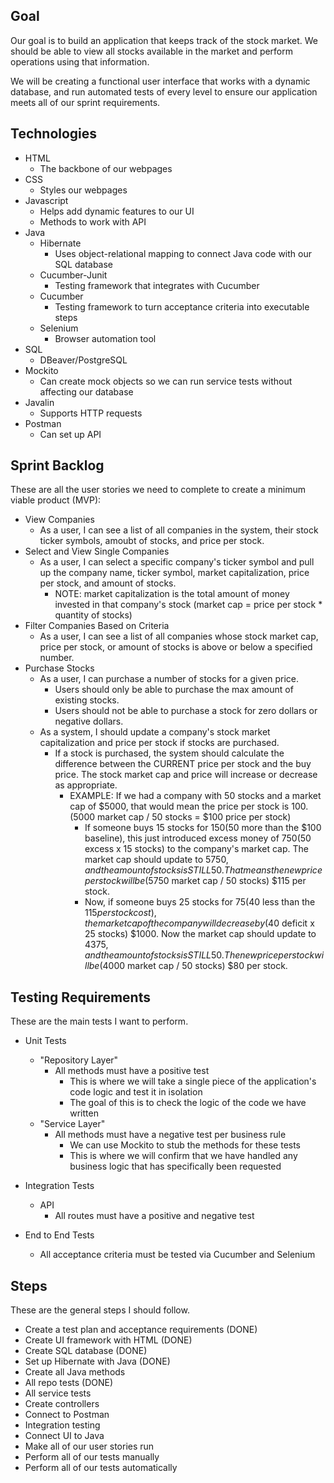 ## Goal
Our goal is to build an application that keeps track of the stock market. We should be able to view all stocks available in the market and perform operations using that information.

We will be creating a functional user interface that works with a dynamic database, and run automated tests of every level to ensure our application meets all of our sprint requirements.

## Technologies
- HTML
    - The backbone of our webpages
- CSS
    - Styles our webpages
- Javascript
    - Helps add dynamic features to our UI
    - Methods to work with API
- Java
    - Hibernate
        - Uses object-relational mapping to connect Java code with our SQL database
    - Cucumber-Junit
        - Testing framework that integrates with Cucumber
    - Cucumber
        - Testing framework to turn acceptance criteria into executable steps
    - Selenium
        - Browser automation tool
- SQL
    - DBeaver/PostgreSQL
- Mockito
    - Can create mock objects so we can run service tests without affecting our database
- Javalin
    - Supports HTTP requests
- Postman
    - Can set up API

## Sprint Backlog
These are all the user stories we need to complete to create a minimum viable product (MVP):

- View Companies
    - As a user, I can see a list of all companies in the system, their stock ticker symbols, amoubt of stocks, and price per stock.
- Select and View Single Companies
    - As a user, I can select a specific company's ticker symbol and pull up the company name, ticker symbol, market capitalization, price per stock, and amount of stocks.
        - NOTE: market capitalization is the total amount of money invested in that company's stock (market cap = price per stock * quantity of stocks)
- Filter Companies Based on Criteria
    - As a user, I can see a list of all companies whose stock market cap, price per stock, or amount of stocks is above or below a specified number.
- Purchase Stocks
    - As a user, I can purchase a number of stocks for a given price.
        - Users should only be able to purchase the max amount of existing stocks.
        - Users should not be able to purchase a stock for zero dollars or negative dollars.
    - As a system, I should update a company's stock market capitalization and price per stock if stocks are purchased.
        - If a stock is purchased, the system should calculate the difference between the CURRENT price per stock and the buy price. The stock market cap and price will increase or decrease as appropriate.
            - EXAMPLE: If we had a company with 50 stocks and a market cap of $5000, that would mean the price per stock is $100. ($5000 market cap / 50 stocks = $100 price per stock)
                - If someone buys 15 stocks for $150 ($50 more than the $100 baseline), this just introduced excess money of $750 ($50 excess x 15 stocks) to the company's market cap. The market cap should update to $5750, and the amount of stocks is STILL 50. That means the new price per stock will be ($5750 market cap / 50 stocks) $115 per stock.
                - Now, if someone buys 25 stocks for $75 ($40 less than the $115 per stock cost), the market cap of the company will decrease by ($40 deficit x 25 stocks) $1000. Now the market cap should update to $4375, and the amount of stocks is STILL 50. The new price per stock will be ($4000 market cap / 50 stocks) $80 per stock.


## Testing Requirements
These are the main tests I want to perform.

- Unit Tests
    - "Repository Layer"
        - All methods must have a positive test
            - This is where we will take a single piece of the application's code logic and test it in isolation
            - The goal of this is to check the logic of the code we have written
    - "Service Layer"
        - All methods must have a negative test per business rule
            - We can use Mockito to stub the methods for these tests
            - This is where we will confirm that we have handled any business logic that has specifically been requested

- Integration Tests
    - API
        - All routes must have a positive and negative test

- End to End Tests
    - All acceptance criteria must be tested via Cucumber and Selenium

## Steps
These are the general steps I should follow.

- Create a test plan and acceptance requirements (DONE)
- Create UI framework with HTML (DONE)
- Create SQL database (DONE)
- Set up Hibernate with Java (DONE)
- Create all Java methods
- All repo tests (DONE)
- All service tests
- Create controllers
- Connect to Postman
- Integration testing
- Connect UI to Java
- Make all of our user stories run
- Perform all of our tests manually
- Perform all of our tests automatically
